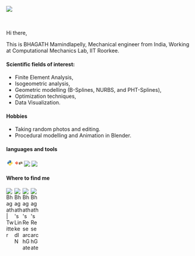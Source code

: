 ![](https://visitor-badge.glitch.me/badge?page_id=bhagath555.bhagath555)

<br />

Hi there,

This is BHAGATH Mamindlapelly, Mechanical engineer from India, Working at Computational Mechanics Lab, IIT Roorkee.

#### Scientific fields of interest:

* Finite Element Analysis,
* Isogeometric analysis, 
* Geometric modelling (B-Splines, NURBS, and PHT-Splines),
* Optimization techniques,
* Data Visualization.

#### Hobbies
- Taking random photos and editing.
- Procedural modelling and Animation in Blender.


#### languages and tools

<code><img height="20" src="https://raw.githubusercontent.com/github/explore/80688e429a7d4ef2fca1e82350fe8e3517d3494d/topics/python/python.png"></code>
<code><img height="20" src="https://raw.githubusercontent.com/github/explore/80688e429a7d4ef2fca1e82350fe8e3517d3494d/topics/git/git.png"></code>
<code><img height="20" src="https://upload.wikimedia.org/wikipedia/commons/thumb/2/21/Matlab_Logo.png/667px-Matlab_Logo.png"></code>
<code><img height="20" src="https://cdn.freebiesupply.com/logos/large/2x/c-logo-png-transparent.png"></code>



#### Where to find me

<a href="https://twitter.com/Bhagathchary555">
  <img align="left" alt="Bhagath | Twitter" width="22px" src="https://raw.githubusercontent.com/peterthehan/peterthehan/master/assets/twitter.svg" />
</a>
<a href="https://www.linkedin.com/in/bhagath-mamindlapelly-616474156/">
  <img align="left" alt="Bhagath's LinkedIN" width="22px" src="https://raw.githubusercontent.com/peterthehan/peterthehan/master/assets/linkedin.svg" />
</a>
<a href="https://www.researchgate.net/profile/Bhagath-Mamindlapelly">
  <img align="left" alt="Bhagath's ResearchGate" width="22px" src="https://user-images.githubusercontent.com/33441778/141303227-957696dc-4639-455f-a632-889a552781e3.png" />
</a>
<a href="https://www.youtube.com/channel/UCtn2hr1r2ormtqmcl3IAxHQ">
  <img align="left" alt="Bhagath's ResearchGate" width="22px" src="https://www.pngfind.com/pngs/b/123-1235246_youtube-logo-png.png" />
</a>
